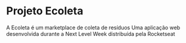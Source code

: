 # Projeto Ecoleta
A Ecoleta é um marketplace de coleta de resíduos
Uma aplicação web desenvolvida durante a Next Level Week distribuída pela Rocketseat
